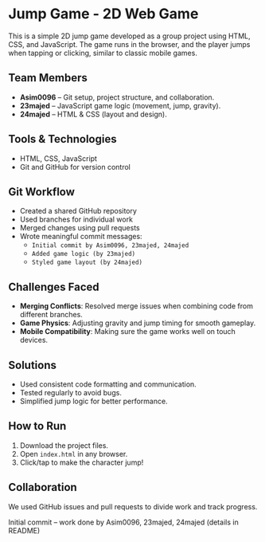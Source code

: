 # Jump Game - 2D Web Game

This is a simple 2D jump game developed as a group project using HTML, CSS, and JavaScript. The game runs in the browser, and the player jumps when tapping or clicking, similar to classic mobile games.

## Team Members

- **Asim0096** – Git setup, project structure, and collaboration.
- **23majed** – JavaScript game logic (movement, jump, gravity).
- **24majed** – HTML & CSS (layout and design).

## Tools & Technologies

- HTML, CSS, JavaScript
- Git and GitHub for version control

## Git Workflow

- Created a shared GitHub repository
- Used branches for individual work
- Merged changes using pull requests
- Wrote meaningful commit messages:
  - `Initial commit by Asim0096, 23majed, 24majed`
  - `Added game logic (by 23majed)`
  - `Styled game layout (by 24majed)`

## Challenges Faced

- **Merging Conflicts**: Resolved merge issues when combining code from different branches.
- **Game Physics**: Adjusting gravity and jump timing for smooth gameplay.
- **Mobile Compatibility**: Making sure the game works well on touch devices.

## Solutions

- Used consistent code formatting and communication.
- Tested regularly to avoid bugs.
- Simplified jump logic for better performance.

## How to Run

1. Download the project files.
2. Open `index.html` in any browser.
3. Click/tap to make the character jump!

## Collaboration

We used GitHub issues and pull requests to divide work and track progress.


Initial commit – work done by Asim0096, 23majed, 24majed (details in README)
